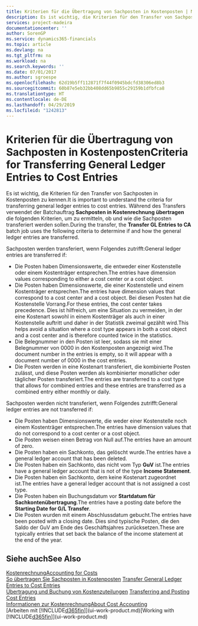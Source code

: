 ```yaml
---
title: Kriterien für die Übertragung von Sachposten in Kostenposten | Microsoft Docs
description: Es ist wichtig, die Kriterien für den Transfer von Sachposten in Kostenposten zu kennen. Während des Transfers verwendet der Batchauftrag **Sachposten in Kostenrechnung übertragen** die folgenden Kriterien, um zu ermitteln, ob und wie die Sachposten transferiert werden sollen.
services: project-madeira
documentationcenter: ''
author: SorenGP
ms.service: dynamics365-financials
ms.topic: article
ms.devlang: na
ms.tgt_pltfrm: na
ms.workload: na
ms.search.keywords: ''
ms.date: 07/01/2017
ms.author: sgroespe
ms.openlocfilehash: 62d19b5ff112871f7f44f0945bdcfd38306ed8b3
ms.sourcegitcommit: 60b87e5eb32bb408dd65b9855c29159b1dfbfca8
ms.translationtype: HT
ms.contentlocale: de-DE
ms.lasthandoff: 04/29/2019
ms.locfileid: "1242813"
---
```

# <a name="criteria-for-transferring-general-ledger-entries-to-cost-entries"></a><span data-ttu-id="f0184-104">Kriterien für die Übertragung von Sachposten in Kostenposten</span><span class="sxs-lookup"><span data-stu-id="f0184-104">Criteria for Transferring General Ledger Entries to Cost Entries</span></span>
<span data-ttu-id="f0184-105">Es ist wichtig, die Kriterien für den Transfer von Sachposten in Kostenposten zu kennen.</span><span class="sxs-lookup"><span data-stu-id="f0184-105">It is important to understand the criteria for transferring general ledger entries to cost entries.</span></span> <span data-ttu-id="f0184-106">Während des Transfers verwendet der Batchauftrag **Sachposten in Kostenrechnung übertragen** die folgenden Kriterien, um zu ermitteln, ob und wie die Sachposten transferiert werden sollen.</span><span class="sxs-lookup"><span data-stu-id="f0184-106">During the transfer, the **Transfer GL Entries to CA** batch job uses the following criteria to determine if and how the general ledger entries are transferred.</span></span>  

<span data-ttu-id="f0184-107">Sachposten werden transferiert, wenn Folgendes zutrifft:</span><span class="sxs-lookup"><span data-stu-id="f0184-107">General ledger entries are transferred if:</span></span>  

-   <span data-ttu-id="f0184-108">Die Posten haben Dimensionswerte, die entweder einer Kostenstelle oder einem Kostenträger entsprechen.</span><span class="sxs-lookup"><span data-stu-id="f0184-108">The entries have dimension values corresponding to either a cost center or a cost object.</span></span>  
-   <span data-ttu-id="f0184-109">Die Posten haben Dimensionswerte, die einer Kostenstelle und einem Kostenträger entsprechen.</span><span class="sxs-lookup"><span data-stu-id="f0184-109">The entries have dimension values that correspond to a cost center and a cost object.</span></span> <span data-ttu-id="f0184-110">Bei diesen Posten hat die Kostenstelle Vorrang.</span><span class="sxs-lookup"><span data-stu-id="f0184-110">For these entries, the cost center takes precedence.</span></span> <span data-ttu-id="f0184-111">Dies ist hilfreich, um eine Situation zu vermeiden, in der eine Kostenart sowohl in einem Kostenträger als auch in einer Kostenstelle auftritt und daher in der Statistik zweimal gezählt wird.</span><span class="sxs-lookup"><span data-stu-id="f0184-111">This helps avoid a situation where a cost type appears in both a cost object and a cost center and is therefore counted twice in the statistics.</span></span>  
-   <span data-ttu-id="f0184-112">Die Belegnummer in den Posten ist leer, sodass sie mit einer Belegnummer von 0000 in den Kostenposten angezeigt wird.</span><span class="sxs-lookup"><span data-stu-id="f0184-112">The document number in the entries is empty, so it will appear with a document number of 0000 in the cost entries.</span></span>  
-   <span data-ttu-id="f0184-113">Die Posten werden in eine Kostenart transferiert, die kombinierte Posten zulässt, und diese Posten werden als kombinierter monatlicher oder täglicher Posten transferiert.</span><span class="sxs-lookup"><span data-stu-id="f0184-113">The entries are transferred to a cost type that allows for combined entries and these entries are transferred as a combined entry either monthly or daily.</span></span>  

<span data-ttu-id="f0184-114">Sachposten werden nicht transferiert, wenn Folgendes zutrifft:</span><span class="sxs-lookup"><span data-stu-id="f0184-114">General ledger entries are not transferred if:</span></span>  

-   <span data-ttu-id="f0184-115">Die Posten haben Dimensionswerte, die weder einer Kostenstelle noch einem Kostenträger entsprechen.</span><span class="sxs-lookup"><span data-stu-id="f0184-115">The entries have dimension values that do not correspond to a cost center or a cost object.</span></span>  
-   <span data-ttu-id="f0184-116">Die Posten weisen einen Betrag von Null auf.</span><span class="sxs-lookup"><span data-stu-id="f0184-116">The entries have an amount of zero.</span></span>  
-   <span data-ttu-id="f0184-117">Die Posten haben ein Sachkonto, das gelöscht wurde.</span><span class="sxs-lookup"><span data-stu-id="f0184-117">The entries have a general ledger account that has been deleted.</span></span>  
-   <span data-ttu-id="f0184-118">Die Posten haben ein Sachkonto, das nicht vom Typ **GuV** ist.</span><span class="sxs-lookup"><span data-stu-id="f0184-118">The entries have a general ledger account that is not of the type **Income Statement**.</span></span>  
-   <span data-ttu-id="f0184-119">Die Posten haben ein Sachkonto, dem keine Kostenart zugeordnet ist.</span><span class="sxs-lookup"><span data-stu-id="f0184-119">The entries have a general ledger account that is not assigned a cost type.</span></span>  
-   <span data-ttu-id="f0184-120">Die Posten haben ein Buchungsdatum vor **Startdatum für Sachkontenübertragung**.</span><span class="sxs-lookup"><span data-stu-id="f0184-120">The entries have a posting date before the **Starting Date for G/L Transfer**.</span></span>  
-   <span data-ttu-id="f0184-121">Die Posten wurden mit einem Abschlussdatum gebucht.</span><span class="sxs-lookup"><span data-stu-id="f0184-121">The entries have been posted with a closing date.</span></span> <span data-ttu-id="f0184-122">Dies sind typische Posten, die den Saldo der GuV am Ende des Geschäftsjahres zurücksetzen.</span><span class="sxs-lookup"><span data-stu-id="f0184-122">These are typically entries that set back the balance of the income statement at the end of the year.</span></span>  

## <a name="see-also"></a><span data-ttu-id="f0184-123">Siehe auch</span><span class="sxs-lookup"><span data-stu-id="f0184-123">See Also</span></span>  
[<span data-ttu-id="f0184-124">Kostenrechnung</span><span class="sxs-lookup"><span data-stu-id="f0184-124">Accounting for Costs</span></span>](finance-manage-cost-accounting.md)  
 <span data-ttu-id="f0184-125">[So übertragen Sie Sachposten in Kostenposten](finance-how-to-transfer-general-ledger-entries-to-cost-entries.md) </span><span class="sxs-lookup"><span data-stu-id="f0184-125">[Transfer General Ledger Entries to Cost Entries](finance-how-to-transfer-general-ledger-entries-to-cost-entries.md) </span></span>  
 <span data-ttu-id="f0184-126">[Übertragung und Buchung von Kostenzuteilungen](finance-transfer-and-post-cost-entries.md) </span><span class="sxs-lookup"><span data-stu-id="f0184-126">[Transferring and Posting Cost Entries](finance-transfer-and-post-cost-entries.md) </span></span>  
 [<span data-ttu-id="f0184-127">Informationen zur Kostenrechnung</span><span class="sxs-lookup"><span data-stu-id="f0184-127">About Cost Accounting</span></span>](finance-about-cost-accounting.md)  
 <span data-ttu-id="f0184-128">[Arbeiten mit [!INCLUDE[d365fin](includes/d365fin_md.md)]](ui-work-product.md)</span><span class="sxs-lookup"><span data-stu-id="f0184-128">[Working with [!INCLUDE[d365fin](includes/d365fin_md.md)]](ui-work-product.md)</span></span>
